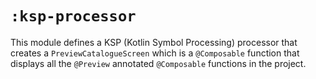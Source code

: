 # `:ksp-processor`

This module defines a KSP (Kotlin Symbol Processing) processor that creates a
`PreviewCatalogueScreen` which is a `@Composable` function that displays all the `@Preview`
annotated `@Composable` functions in the project.